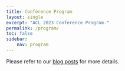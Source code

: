 ```yaml
---
title: Conference Program
layout: single
excerpt: "ACL 2023 Conference Program."
permalink: /program/
toc: false
sidebar:
    nav: program
---
```


Please refer to our [blog posts](/blog/) for more details.

<!--Please refer to the [Conference Structure blog post](/blog/conference-structure/) for more details regarding the schedule and presentation formats.

The conference schedule can be accessed below (all times PDT, UTC-7):

* [Tutorials](/program/tutorials/)
* [Main Conference](/conference-program/main/program.html)
* [System Demonstrations](/conference-program/demo/program.html)
* [Industry Track](/conference-program/industry/program.html)
* [Student Research Workshop](/conference-program/srw/program.html)
* [Workshops](/program/workshops/)\*
* [Social Programs](/program/social/)!

\* The time zones of the [workshops](/program/workshops/) vary. Please check individual workshop pages for details.-->
